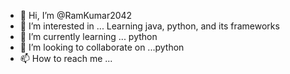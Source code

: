 - 👋 Hi, I’m @RamKumar2042
- 👀 I’m interested in ... Learning java, python, and its frameworks
- 🌱 I’m currently learning ... python
- 💞️ I’m looking to collaborate on ...python 
- 📫 How to reach me ...

<!---
RamKumar2042/RamKumar2042 is a ✨ special ✨ repository because its `README.md` (this file) appears on your GitHub profile.
You can click the Preview link to take a look at your changes.
--->
